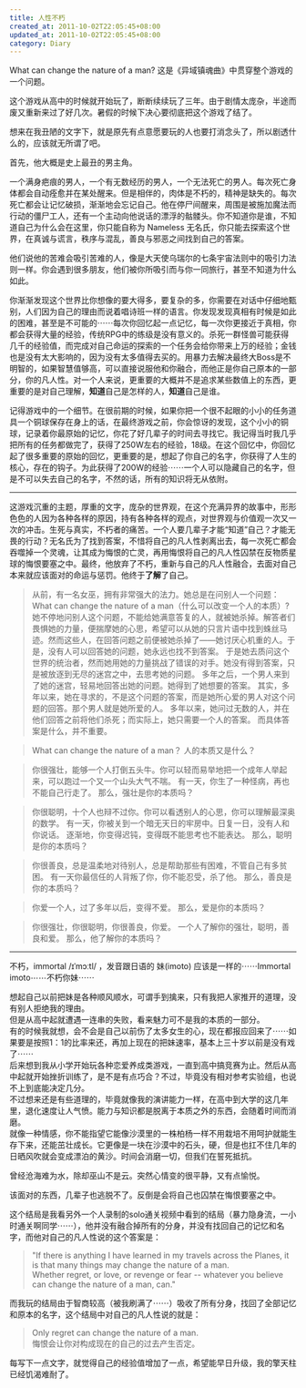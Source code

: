 ```yaml
---
title: 人性不朽
created_at: 2011-10-02T22:05:45+08:00
updated_at: 2011-10-02T22:05:45+08:00
category: Diary
---
```


What can change the nature of a man? 这是《异域镇魂曲》中贯穿整个游戏的一个问题。

这个游戏从高中的时候就开始玩了，断断续续玩了三年。由于剧情太庞杂，半途而废又重新来过了好几次。暑假的时候下决心要彻底把这个游戏了结了。

想来在我丑陋的文字下，就是原先有点意愿要玩的人也要打消念头了，所以剧透什么的，应该就无所谓了吧。

首先，他大概是史上最丑的男主角。

一个满身疤痕的男人，一个有无数经历的男人，一个无法死亡的男人。每次死亡身体都会自动痊愈并在某处醒来。但是相伴的，肉体是不朽的，精神是缺失的。每次死亡都会让记忆破损，渐渐地会忘记自己。他在停尸间醒来，周围是被施加魔法而行动的僵尸工人，还有一个主动向他说话的漂浮的骷髅头。你不知道你是谁，不知道自己为什么会在这里，你只能自称为 Nameless 无名氏，你只能去探索这个世界，在真诚与谎言，秩序与混乱，善良与邪恶之间找到自己的答案。


他们说他的苦难会吸引苦难的人，像是大天使乌瑞尔的七条宇宙法则中的吸引力法则一样。你会遇到很多朋友，他们被你所吸引而与你一同旅行，甚至不知道为什么如此。


你渐渐发现这个世界比你想像的要大得多，要复杂的多，你需要在对话中仔细地甄别，人们因为自己的理由而说着唱诗班一样的语言。你发现发现真相有时候是如此的困难，甚至是不可能的⋯⋯每次你回忆起一点记忆，每一次你更接近于真相，你都会获得大量的经验，传统RPG中的练级是没有意义的。杀死一群怪兽可能获得几千的经验值，而完成对自己命运的探索的一个任务会给你带来上万的经验；金钱也是没有太大影响的，因为没有太多值得去买的。用暴力去解决最终大Boss是不明智的，如果智慧值够高，可以直接说服他和你融合，而他正是你自己原本的一部分，你的凡人性。对一个人来说，更重要的大概并不是追求某些数值上的东西，更重要的是对自己理解，**知道**自己是怎样的人，**知道**自己是谁。


记得游戏中的一个细节。在很前期的时候，如果你把一个很不起眼的小小的任务道具一个铜球保存在身上的话，在最终游戏之前，你会惊讶的发现，这个小小的铜球，记录着你最原始的记忆，你花了好几辈子的时间去寻找它。我记得当时我几乎把所有的任务都做完了，获得了250W左右的经验，18级。在这个回忆中，你回忆起了很多重要的原始的回忆，更重要的是，想起了你自己的名字，你获得了人生的核心，存在的钩子。为此获得了200W的经验⋯⋯一个人可以隐藏自己的名字，但是不可以失去自己的名字，不然的话，所有的知识将无从依附。

------------------------------

这游戏沉重的主题，厚重的文字，庞杂的世界观，在这个充满异界的故事中，形形色色的人因为各种各样的原因，持有各种各样的观点，对世界观与价值观一次又一次的冲击。生死与真实，不朽者的痛苦。一个人要几辈子才能“知道”自己？才能无畏的行动？无名氏为了找到答案，不惜将自己的凡人性剥离出去，每一次死亡都会吞噬掉一个灵魂，让其成为悔恨的亡灵，再用悔恨将自己的凡人性囚禁在反物质星球的悔恨要塞之中。最终，他放弃了不朽，重新与自己的凡人性融合，去面对自己本来就应该面对的命运与惩罚。他终于**了解**了自己。


>从前，有一名女巫，拥有非常强大的法力。她总是在问别人一个问题：What can change the nature of a man（什么可以改变一个人的本质）? 她不停地问别人这个问题，不能给她满意答复的人，就被她杀掉。解答者们畏惧她的力量，便揣摩她的心思，希望可以从她的只言片语中找到蛛丝马迹。然而这些人，在回答问题之前便被她杀掉了——她讨厌心机重的人。于是，没有人可以回答她的问题，她永远也找不到答案。 于是她去质问这个世界的统治者，然而她用她的力量挑战了错误的对手。她没有得到答案，只是被放逐到无尽的迷宫之中，去思考她的问题。 多年之后，一个男人来到了她的迷宫，轻易地回答出她的问题。她得到了她想要的答案。 其实，多年以来，她在寻求的，不是这个问题的答案，而是她所心爱的男人对这个问题的回答。那个男人就是她所爱的人。 多年以来，她问过无数的人，并在他们回答之前将他们杀死；而实际上，她只需要一个人的答案。 而具体答案是什么，并不重要。 


>What can change the nature of a man？ 人的本质又是什么？


> 你很强壮，能够一个人打倒五头牛。你可以轻而易举地把一个成年人举起来，可以跑过一个又一个山头大气不喘。 有一天，你生了一种怪病，再也不能自己行走了。 那么，强壮是你的本质吗？ 


>你很聪明，十个人也辩不过你。你可以看透别人的心思，你可以理解最深奥的数学。 有一天，你被关到一个暗无天日的牢房中。日复一日，没有人和你说话。 逐渐地，你变得迟钝，变得既不能思考也不能表达。 那么，聪明是你的本质吗？ 


>你很善良，总是温柔地对待别人，总是帮助那些有困难，不管自己有多贫困。 有一天你最信任的人背叛了你，你不能忍受，杀了他。 那么，善良是你的本质吗？ 


>你爱一个人，过了多年以后，变得不爱。 那么，爱是你的本质吗？ 


>你很强壮，你很聪明，你很善良，你爱。 一个人了解你的强壮，聪明，善良和爱。 那么，他了解你的本质吗？


------------------------

不朽，immortal /ɪˈmɔːtl/ ，发音跟日语的 妹(imoto) 应该是一样的⋯⋯Immortal imoto⋯⋯不朽你妹⋯⋯


想起自己以前把妹是各种顺风顺水，可谓手到擒来，只有我把人家推开的道理，没有别人拒绝我的理由。   
但是从高中起就遭遇一连串的失败，看来魅力可不是我的本质的一部分。   
有的时候我就想，会不会是自己以前伤了太多女生的心，现在都报应回来了⋯⋯如果要是按照1：1的比率来还，再加上现在的把妹速率，基本上三十岁以前是没有戏了⋯⋯   
后来想到我从小学开始玩各种恋爱养成类游戏，一直到高中搞竞赛为止。然后从高中起就开始挫折训练了，是不是有点巧合？不过，毕竟没有相对参考实验组，也说不上到底能决定几分。   
不过想来还是有些道理的，毕竟就像我的演讲能力一样，在高中到大学的这几年里，退化速度让人气愤。能力与知识都是脱离于本质之外的东西，会随着时间而消磨。   
就像一种情感，你不能指望它能像沙漠里的一株柏杨一样不用栽培不用呵护就能生存下来，还能茁壮成长。它更像是一块在沙漠中的石头，硬，但是也扛不住几年的日晒风吹就会变成漂泊的黄沙。时间会消磨一切，但我们在誓死抵抗。


曾经沧海难为水，除却巫山不是云。突然心情变的很平静，又有点愉悦。


该面对的东西，几辈子也逃脱不了。反倒是会将自己也囚禁在悔恨要塞之中。


这个结局是我看另外一个人录制的solo通关视频中看到的结局（暴力隐身流，一小时通关啊同学⋯⋯），他并没有融合掉所有的分身，并没有找回自己的记忆和名字，而他对自己的凡人性说的这个答案是：

>"If there is anything I have learned in my travels across the Planes, it is that many things may change the nature of a man.   
>Whether regret, or love, or revenge or fear -- whatever you believe can change the nature of a man, can."

而我玩的结局由于智商较高（被我刷满了⋯⋯）吸收了所有分身，找回了全部记忆和原本的名字，这个结局中对自己的凡人性说的就是：

>Only regret can change the nature of a man.   
>悔恨会让你对构成现在的自己的过去产生否定。



每写下一点文字，就觉得自己的经验值增加了一点，希望能早日升级，我的擎天柱已经饥渴难耐了。
